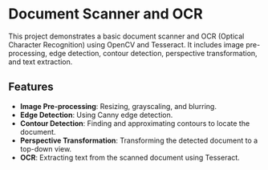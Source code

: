 # Document Scanner and OCR

This project demonstrates a basic document scanner and OCR (Optical Character Recognition) using OpenCV and Tesseract. It includes image pre-processing, edge detection, contour detection, perspective transformation, and text extraction.

## Features
- **Image Pre-processing**: Resizing, grayscaling, and blurring.
- **Edge Detection**: Using Canny edge detection.
- **Contour Detection**: Finding and approximating contours to locate the document.
- **Perspective Transformation**: Transforming the detected document to a top-down view.
- **OCR**: Extracting text from the scanned document using Tesseract.
